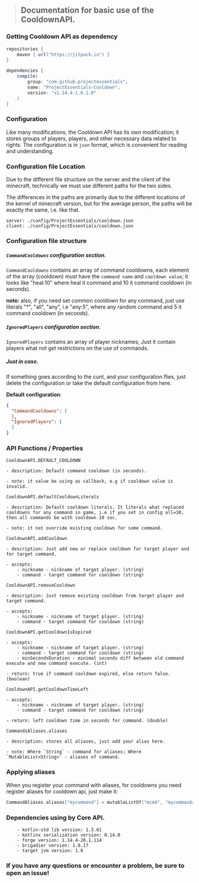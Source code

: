 > ## Documentation for basic use of the CooldownAPI.

### Getting Cooldown API as dependency

```groovy
repositories {
    maven { url("https://jitpack.io") }
}

dependencies {
    compile(
        group: "com.github.projectessentials",
        name: "ProjectEssentials-Cooldown",
        version: "v1.14.4-1.0.2.0"
    )
}
```

### Configuration

Like many modifications, the Cooldown API has its own modification; it stores groups of players, players, and other necessary data related to rights. The configuration is in `json` format, which is convenient for reading and understanding.

### Configuration file Location

Due to the different file structure on the server and the client of the minecraft, technically we must use different paths for the two sides.

The differences in the paths are primarily due to the different locations of the kernel of minecraft version, but for the average person, the paths will be exactly the same, i.e. like that.

    server: ./config/ProjectEssentials/cooldown.json
    client: ./config/ProjectEssentials/cooldown.json

### Configuration file structure

##### `CommandCooldowns` configuration section.

`CommandCooldowns` contains an array of command cooldowns, each element of the array (cooldown) must have the `command name` and `cooldown value`; it looks like "heal:10" where heal it command and 10 it command cooldown (in seconds).

**note:** also, if you need set common cooldown for any command, just use literals "*", "all", "any", i.e "any:5", where any random command and 5 it command cooldown (in seconds).

##### `IgnoredPlayers` configuration section.

`IgnoredPlayers` contains an array of player nicknames; Just it contain players what not get restrictions on the use of commands.

##### Just in case.

If something goes according to the cunt, and your configuration flies, just delete the configuration or take the default configuration from here.

**Default configuration**:

```json
{
  "CommandCooldowns": [
  ],
  "IgnoredPlayers": [
  ]
}
```

### API Functions / Properties

```
CooldownAPI.DEFAULT_COOLDOWN

- description: Default command cooldown (in seconds).

- note: it value be using as callback, e.g if cooldown value is invalid.
```

```
CooldownAPI.defaultCooldownLiterals

- description: Default cooldown literals. It literals what replaced cooldowns for any command in game, i.e if you set in config all=10, then all commands be with cooldown 10 sec.

- note: it not override existing cooldown for some command.
```

```
CooldownAPI.addCooldown

- description: Just add new or replace cooldown for target player and for target command.

- accepts:
    - nickname - nickname of target player. (string)
    - command - target command for cooldown (string)
```

```
CooldownAPI.removeCooldown

- description: Just remove existing cooldown from target player and target command.

- accepts:
    - nickname - nickname of target player. (string)
    - command - target command for cooldown (string)
```

```
CooldownAPI.getCooldownIsExpired

- accepts:
    - nickname - nickname of target player. (string)
    - command - target command for cooldown (string)
    - minSecondsDuration - minimal seconds diff between old command execute and new command execute. (int)

- return: true if command cooldown expired, else return false. (boolean)
```

```
CooldownAPI.getCooldownTimeLeft

- accepts:
    - nickname - nickname of target player. (string)
    - command - target command for cooldown (string)

- return: left cooldown time in seconds for command. (double)
```

```
CommandsAliases.aliases

- description: stores all aliases, just add your alias here.

- note: Where `String` - command for aliases; Where `MutableList<String>` - aliases of command.
```

### Applying aliases

When you register your command with aliases, for cooldowns you need register aliases for cooldown api, just make it:

```kotlin
CommandAliases.aliases["mycommand"] = mutableListOf("mcmd", "mycommandalias")
```

### Dependencies using by Core API.

```
    - kotlin-std lib version: 1.3.61
    - kotlinx serialization version: 0.14.0
    - forge version: 1.14.4-28.1.114
    - brigadier version: 1.0.17
    - target jvm version: 1.8
```

### If you have any questions or encounter a problem, be sure to open an issue!

